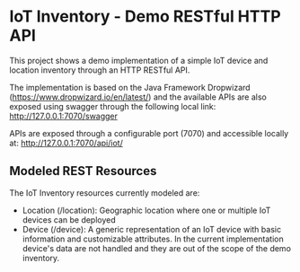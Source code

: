 # IoT Inventory - Demo RESTful HTTP API

This project shows a demo implementation of a simple IoT device and location inventory through 
an HTTP RESTful API.

The implementation is based on the Java Framework Dropwizard (https://www.dropwizard.io/en/latest/) and the available APIs 
are also exposed using swagger through the following local link: http://127.0.0.1:7070/swagger

APIs are exposed through a configurable port (7070) and accessible locally at: http://127.0.0.1:7070/api/iot/ 

## Modeled REST Resources

The IoT Inventory resources currently modeled are:

- Location (/location): Geographic location where one or multiple IoT devices can be deployed 
- Device (/device): A generic representation of an IoT device with basic information and customizable attributes. 
In the current implementation device's data are not handled and they are out of the scope of the demo inventory.